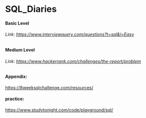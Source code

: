 # SQL_Diaries
#### Basic Level
###### Link: https://www.interviewquery.com/questions?t=sql&l=Easy
#### Medium Level
###### Link: https://www.hackerrank.com/challenges/the-report/problem
#### Appendix:
https://8weeksqlchallenge.com/resources/
#### practice:
https://www.studytonight.com/code/playground/sql/
